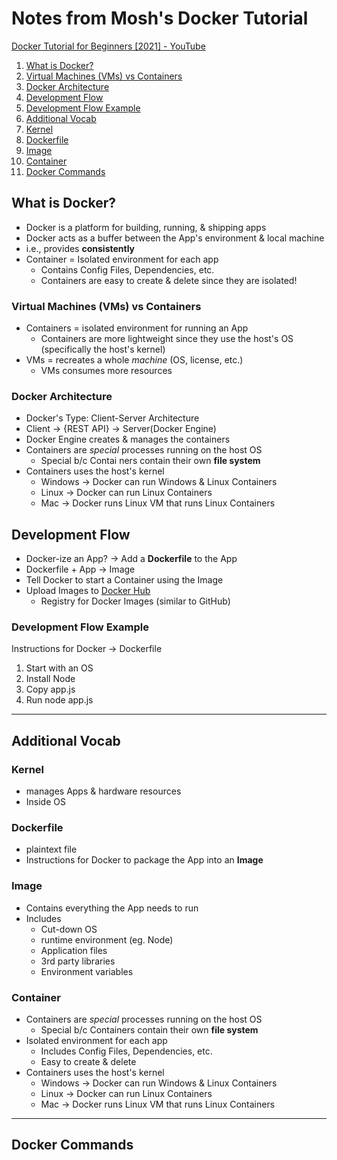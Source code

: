 # Notes from Mosh's Docker Tutorial

[Docker Tutorial for Beginners [2021] - YouTube](https://youtu.be/pTFZFxd4hOI)

<!-- markdownlint-disable MD007 -->
1. [What is Docker?](#what-is-docker)
  1. [Virtual Machines (VMs) vs Containers](#virtual-machines-vms-vs-containers)
  2. [Docker Architecture](#docker-architecture)
2. [Development Flow](#development-flow)
  1. [Development Flow Example](#development-flow-example)
3. [Additional Vocab](#additional-vocab)
  1. [Kernel](#kernel)
  2. [Dockerfile](#dockerfile)
  3. [Image](#image)
  4. [Container](#container)
4. [Docker Commands](#docker-commands)
<!-- markdownlint-enable MD007 -->

## What is Docker?

  * Docker is a platform for building, running, & shipping apps
  * Docker acts as a buffer between the App's environment & local machine
  * i.e., provides **consistently**
  * Container = Isolated environment for each app
    * Contains Config Files, Dependencies, etc.
    * Containers are easy to create & delete since they are isolated!

### Virtual Machines (VMs) vs Containers

  * Containers = isolated environment for running an App
    * Containers are more lightweight since they use the host's OS (specifically the host's kernel)
  * VMs = recreates a whole *machine* (OS, license, etc.)
    * VMs consumes more resources

### Docker Architecture

  * Docker's Type: Client-Server Architecture
  * Client -> {REST API} -> Server(Docker Engine)
  * Docker Engine creates & manages the containers
  * Containers are *special* processes running on the host OS
    * Special b/c Contai ners contain their own **file system**
  * Containers uses the host's kernel
    * Windows -> Docker can run Windows & Linux Containers
    * Linux -> Docker can run Linux Containers
    * Mac -> Docker runs Linux VM that runs Linux Containers

## Development Flow

  * Docker-ize an App? -> Add a **Dockerfile** to the App
  * Dockerfile + App -> Image
  * Tell Docker to start a Container using the Image
  * Upload Images to [Docker Hub](https://hub.docker.com/)
    * Registry for Docker Images (similar to GitHub)

### Development Flow Example

Instructions for Docker -> Dockerfile
  1. Start with an OS
  2. Install Node
  3. Copy app.js
  4. Run node app.js

---

## Additional Vocab

### Kernel
  * manages Apps & hardware resources
  * Inside OS

### Dockerfile
  * plaintext file
  * Instructions for Docker to package the App into an **Image**

### Image
  * Contains everything the App needs to run
  * Includes
    * Cut-down OS
    * runtime environment (eg. Node)
    * Application files
    * 3rd party libraries
    * Environment variables

### Container
  * Containers are *special* processes running on the host OS
    * Special b/c Containers contain their own **file system**
  * Isolated environment for each app
    * Includes Config Files, Dependencies, etc.
    * Easy to create & delete
  * Containers uses the host's kernel
    * Windows -> Docker can run Windows & Linux Containers
    * Linux -> Docker can run Linux Containers
    * Mac -> Docker runs Linux VM that runs Linux Containers


---

## Docker Commands

